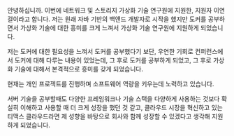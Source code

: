 안녕하십니까. 이번에 네트워크 및 스토리지 가상화 기술 연구원에 지원한, 지원자 이연걸이라고 합니다. 저는 원래 자바 기반의 백앤드 개발자로 시작을 했지만 도커를 공부하면서 가상화 기술에 대한 흥미를 크게 느껴서 가상화 기술 연구원에 지원하게 되었습니다.

저는 도커에 대한 필요성을 느껴서 도커를 공부했다기 보단, 우연한 기회로 컨퍼런스에서 도커에 대해 다루는 내용이 있었는데, 그 후로 도커를 공부하게 되었고, 그 후로 가상화 기술에 대해서 본격적으로 흥미를 갖게 되었습니다.

현재는 개인 프로젝트를 진행하며 소프트웨어 역량을 키우는데 노력하고 있습니다.

서버 기술을 공부할때도 다양한 프레임워크나 기술 스택을 다양하게 사용하는 것보다 확실히 이해하고 사용할 때 더 크게 성장을 했던 것 같고, 클라우드 시장을 혁신하고 있는 티맥스 클라우드라면 제 성향을 바탕으로 회사와 함께 성장할 수 있겠다고 생각해 지원하게 되었습니다.

